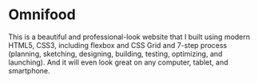 # Omnifood

This is a beautiful and professional-look website that I built using modern HTML5, CSS3, including flexbox and CSS Grid and 7-step process (planning, sketching, 
designing, building, testing, optimizing, and launching). And it will even look great on any computer, tablet, and smartphone.
